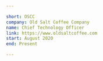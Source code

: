 ```yaml
---

short: OSCC
company: Old Salt Coffee Company
name: Chief Technology Officer
link: https://www.oldsaltcoffee.com
start: August 2020
end: Present

---
```


